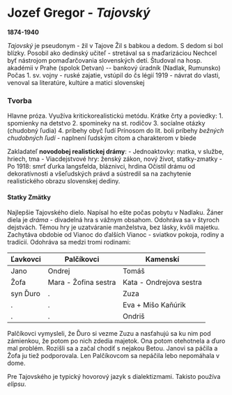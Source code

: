 # Jozef Gregor - *Tajovský*
**1874-1940**

*Tajovský* je pseudonym - žil v Tajove
Žil s babkou a dedom. S dedom si bol blízky.
Posobil ako dedinský učiteľ - stretával sa s maďarizáciou
Nechcel byť nástrojom pomaďarčovania slovenských detí.
Študoval na hosp. akadémii v Prahe (spolok Detvan) -- bankový úradník (Nadlak, Rumunsko)
Počas 1. sv. vojny - ruské zajatie, vstúpil do čs légií
1919 - návrat do vlasti, venoval sa literatúre, kultúre a matici slovenskej

### Tvorba
Hlavne próza.
Využíva kritickorealistickú metódu.
Krátke črty a poviedky:
	1. spomienky na detstvo
	2. spomineky na st. rodičov
	3. socíalne otázky (chudobný ľudia)
	4. príbehy obyč ľudí
Prínosom do lit. boli príbehy *bežných chudobných ľudí* - naplnení ľudským citom a charakterom v biede

Zakladateľ **novodobej realistickej drámy**:
	- Jednoaktovky: matka, v službe, hriech, tma
	- Viacdejstvové hry: ženský zákon, nový život, statky-zmatky
	- Po 1918: smrť ďurka langsfelda, bláznivci, hrdina
Očistil drámu od dekoratívnosti a všeľudských právd a sústredil sa na zachytenie realistického obrazu slovenskej dediny.

#### Statky Zmätky
Najlepšie Tajovského dielo. Napísal ho ešte počas pobytu v Nadlaku. Žáner diela je *dráma* - divadelná hra s vážnym obsahom. Odohráva sa v štyroch dejstvách. Témou hry je uzatváranie manželstva, bez lásky, kvôli majetku. Zachytáva obdobie od Vianoc do ďalších Vianoc - sviatkov pokoja, rodiny a tradícií. Odohráva sa medzi tromi rodinami:

 Ľavkovci | Palčíkovci           | Kamenskí
----------|----------------------|-------------------------
 Jano     | Ondrej               | Tomáš
 Žofa     | Mara - Žofina sestra | Kata - Ondrejova sestra
 syn Ďuro | .                    | Zuza
 .        | .                    | Eva + Mišo Kaňúrik
 .        | .                    | Ondriš

Palčíkovci vymysleli, že Ďuro si vezme Zuzu a nasťahujú sa ku nim pod zámienkou, že potom po nich zdedia majetok. Ona potom otehotnela a ďuro mal problém. Rozišli sa a začal chodiť s nejakou Betou. Janovi sa páčila a Žofa ju tiež podporovala. Len Palčíkovcom sa nepáčila lebo nepomáhala v dome.

Pre Tajovského je typický hovorový jazyk s dialektizmami. Takisto používa *elipsu*.